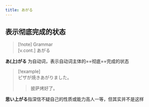 ```yaml
---
title: あがる
---
```

## 表示彻底完成的状态

> [!note] Grammar  
> [v.cont.] あがる  

**あ(上)がる** 为自动词，表示自动词主体的==彻底==完成的状态  

> [!example]  
> ピザが焼きあがりました。  
> > 披萨烤好了。  

**思い上がる**指深信不疑自己的性质或能力高人一等，但其实并不是这样  
